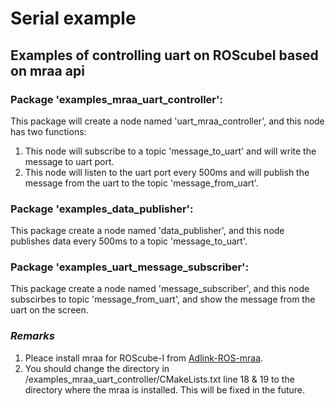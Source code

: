 # Serial example

## Examples of controlling uart on ROScubeI based on mraa api
### Package 'examples_mraa_uart_controller':
This package will create a node named 'uart_mraa_controller', and this node has two functions:
1. This node will subscribe to a topic 'message_to_uart' and will write the message to uart port. 
2. This node will listen to the uart port every 500ms and will publish the message from the uart to the topic 'message_from_uart'.

### Package 'examples_data_publisher':
This package create a node named 'data_publisher', and this node publishes data every 500ms to a topic 'message_to_uart'.

### Package 'examples_uart_message_subscriber':
This package create a node named 'message_subscriber', and this node subscirbes to topic 'message_from_uart', and show the message from the uart on the screen.

### *Remarks*
1. Pleace install mraa for ROScube-I from [Adlink-ROS-mraa](https://github.com/Adlink-ROS/mraa.git).
2. You should change the directory in /examples_mraa_uart_controller/CMakeLists.txt line 18 & 19 to the directory where the mraa is installed. This will be fixed in the future.


